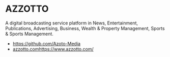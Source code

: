 # AZZOTTO
A digital  broadcasting service platform in News, Entertainment, Publications, Advertising, Business, Wealth & Property Management, Sports & Sports Management. 
- https://github.com/Azoto-Media    
- [azzotto.com](https://www.azzotto.com/)https://www.azzotto.com/    
